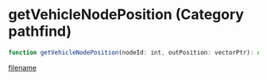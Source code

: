 # getVehicleNodePosition (Category pathfind)

```js
function getVehicleNodePosition(nodeId: int, outPosition: vectorPtr): Array
```

[filename](getVehicleNodePosition_m.md ':include')